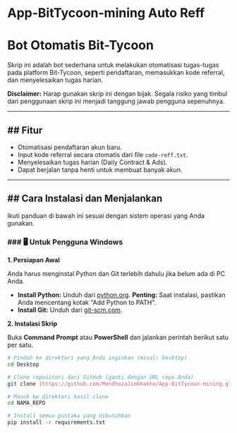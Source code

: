 # App-BitTycoon-mining Auto Reff


# Bot Otomatis Bit-Tycoon

Skrip ini adalah bot sederhana untuk melakukan otomatisasi tugas-tugas pada platform Bit-Tycoon, seperti pendaftaran, memasukkan kode referral, dan menyelesaikan tugas harian.

**Disclaimer:** Harap gunakan skrip ini dengan bijak. Segala risiko yang timbul dari penggunaan skrip ini menjadi tanggung jawab pengguna sepenuhnya.

---

## ## Fitur
-   Otomatisasi pendaftaran akun baru.
-   Input kode referral secara otomatis dari file `code-reff.txt`.
-   Menyelesaikan tugas harian (Daily Contract & Ads).
-   Dapat berjalan tanpa henti untuk membuat banyak akun.

---

## ## Cara Instalasi dan Menjalankan

Ikuti panduan di bawah ini sesuai dengan sistem operasi yang Anda gunakan.

### ### 🖥️ Untuk Pengguna Windows

**1. Persiapan Awal**

Anda harus menginstal Python dan Git terlebih dahulu jika belum ada di PC Anda.

-   **Install Python:** Unduh dari [python.org](https://www.python.org/downloads/). **Penting:** Saat instalasi, pastikan Anda mencentang kotak "Add Python to PATH".
-   **Install Git:** Unduh dari [git-scm.com](https://git-scm.com/download/win).

**2. Instalasi Skrip**

Buka **Command Prompt** atau **PowerShell** dan jalankan perintah berikut satu per satu.

```bash
# Pindah ke direktori yang Anda inginkan (misal: Desktop)
cd Desktop

# Clone repositori dari GitHub (ganti dengan URL repo Anda)
git clone [https://github.com/MendhozaJimkhakho/App-BitTycoon-mining.git](https://github.com/MendhozaJimkhakho/App-BitTycoon-mining.git)

# Masuk ke direktori hasil clone
cd NAMA_REPO

# Install semua pustaka yang dibutuhkan
pip install -r requirements.txt


